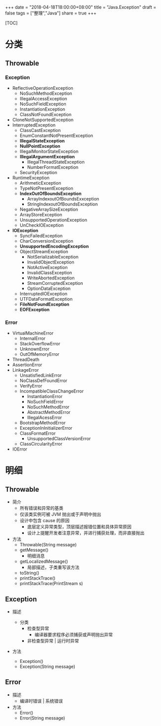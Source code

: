 +++
date = "2018-04-18T18:00:00+08:00"
title = "Java.Exception"
draft = false
tags = ["整理","Java"]
share = true
+++

[TOC]

# 分类
## Throwable
### Exception
- ReflectiveOperationException
	- NoSuchMethodException
	- IllegalAccessException
	- NoSuchFieldException
	- InstantiationException
	- ClassNotFoundException
- CloneNotSupportedException
- InterruptedException
	- ClassCastException
	- EnumConstantNotPresentException
	- **IllegalStateException**
	- **NullPointException**
	- IllegalMonitorStateException
	- **IllegalArgumentException**
		- IllegalThreadStateException
		- NumberFormatException
	- SecurityException
- RuntimeException
	- ArithmeticException
	- TypeNotPresentException
	- **IndexOutOfBoundsException**
		- ArrayIndexoutOfBoundsExxception
		- StringIndexoutOfBoundsException
	- NegativeArraySizeException
	- ArrayStoreException
	- UnsupportedOperationException
	- UnCheckIOException
- **IOException**
	- SyncFailedException
	- CharConversionException
	- **UnsupportedEncodingException**
	- ObjectStreamException
		- NotSerializableException
		- InvalidObjectException
		- NotActiveException
		- InvalidClassException
		- WriteAbortedException
		- StreamCorruptedException
		- OptionDataException
	- InterruptedIOException
	- UTFDataFormatException
	- **FileNotFoundException**
	- **EOFException**
### Error
- VirtualMachineError
	- InternalError
	- StackOverflowError
	- UnknownError
	- OutOfMemoryError
- ThreadDeath
- AssertionError
- LinkageError
	- UnsatisfiedLinkError
	- NoClassDefFoundError
	- VerifyError
	- IncompatibleClassChangeError
		- InstantiationError
		- NoSuchFieldError
		- NoSuchMethodError
		- AbstractMethodError
		- IllegalAcessError
	- BootstrapMethodError
	- ExceptionInInitializerError
	- ClassFormatError
		- UnsupportedClassVersionError
	- ClassCircularityError
- IOError


# 明细
## Throwable
- 简介
	- 所有错误和异常的基类
	- 仅该类实例可被 JVM 抛出或于声明中抛出
	- 设计中包含 cause 的原因
		- 底层定义异常类型，顶层描述报错位置和具体异常原因
		- 设计上提醒开发者注意异常，并进行捕获处理，而非直接抛出
- 方法
	- Throwable(String message)
	- getMessage()
		- 明细消息
	- getLocalizedMessage()
		- 局部描述，子类重写该方法
	- toString()	
	- printStackTrace()
	- printStackTrace(PrintStream s)

## Exception
- 描述
	- 分类
		- 检查型异常
			- 编译器要求程序必须捕获或声明抛出异常
		- 非检查型异常 | 运行时异常

- 方法
	- Exception()
	- Exception(String message)


## Error
- 描述
	- 编译时错误 | 系统错误
- 方法
	- Error()
	- Error(String message)